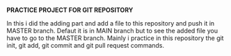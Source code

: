 **PRACTICE PROJECT FOR GIT REPOSITORY**


In this i did the adding part and add a file to this repository and push it in MASTER branch.
Defaut it is in MAIN branch but to see the added file you have to go to the MASTER branch.
Mainly i practice in this repository the git init, git add, git commit and git pull request commands.
